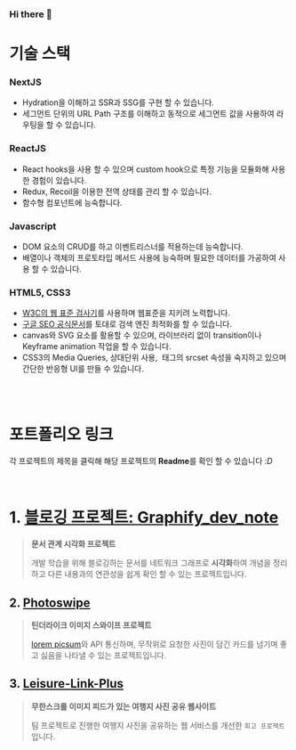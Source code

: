 ### Hi there 👋

# 기술 스택
### NextJS 
- Hydration을 이해하고 SSR과 SSG를 구현 할 수 있습니다.
- 세그먼트 단위의 URL Path 구조를 이해하고 동적으로 세그먼트 값을 사용하여 라우팅을 할 수 있습니다.

### ReactJS
- React hooks을 사용 할 수 있으며 custom hook으로 특정 기능을 모듈화해 사용한 경험이 있습니다.
- Redux, Recoil을 이용한 전역 상태를 관리 할 수 있습니다.
- 함수형 컴포넌트에 능숙합니다.

### Javascript
- DOM 요소의 CRUD를 하고 이벤트리스너를 적용하는데 능숙합니다.
- 배열이나 객체의 프로토타입 메서드 사용에 능숙하며 필요한 데이터를 가공하여 사용 할 수 있습니다.

### HTML5, CSS3
- [W3C의 웹 표준 검사기](https://validator.w3.org/)를 사용하며 웹표준을 지키려 노력합니다.
- [구글 SEO 공식문서](https://developers.google.com/search/docs/fundamentals/seo-starter-guide?hl=ko)를 토대로 검색 엔진 최적화를 할 수 있습니다.
- canvas와 SVG 요소를 활용할 수 있으며, 라이브러리 없이 transition이나 Keyframe animation 작업을 할 수 있습니다.
- CSS3의 Media Queries, 상대단위 사용, <img> 태그의 srcset 속성을 숙지하고 있으며 간단한 반응형 UI를 만들 수 있습니다.
  





<br/>
<br/>


# 포트폴리오 링크
 각 프로젝트의 제목을 클릭해 해당 프로젝트의 **Readme**를 확인 할 수 있습니다 _:D_

<br/>

# 1. [블로깅 프로젝트: Graphify_dev_note](https://github.com/toa-web-dev/Graphify_dev_note)

> **문서 관계 시각화 프로젝트**
>
> 개발 학습을 위해 블로깅하는 문서를 네트워크 그래프로 **시각화**하여 개념을 정리하고 다른 내용과의 연관성을 쉽게 확인 할 수 있는 프로젝트입니다.
  
## 2. [Photoswipe](https://github.com/toa-web-dev/Photoswipe)

> **틴더라이크 이미지 스와이프 프로젝트** 
>
>  [lorem picsum](https://picsum.photos/)와 API 통신하며, 무작위로 요청한 사진이 담긴 카드를 넘기며 좋고 싫음을 나타낼 수 있는 프로젝트입니다.

## 3. [Leisure-Link-Plus](https://github.com/toa-web-dev/Leisure-Link-Plus)

> **무한스크롤 이미지 피드가 있는 여행지 사진 공유 웹사이트**
>
> 팀 프로젝트로 진행한 여행지 사진을 공유하는 웹 서비스를 개선한 `회고 프로젝트`입니다.

<!--
### 애용하는 레퍼런스
- [MDN web Docs](https://developer.mozilla.org/ko/)
- [자바스크립트 기본](https://ko.javascript.info/first-steps)

**toa-web-dev/toa-web-dev** is a ✨ _special_ ✨ repository because its `README.md` (this file) appears on your GitHub profile.

Here are some ideas to get you started:

- 🔭 I’m currently working on ...
- 🌱 I’m currently learning ...
- 👯 I’m looking to collaborate on ...
- 🤔 I’m looking for help with ...
- 💬 Ask me about ...
- 📫 How to reach me: ...
- 😄 Pronouns: ...
- ⚡ Fun fact: ...
-->
